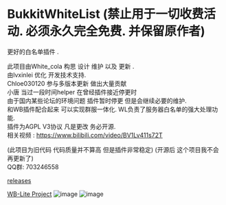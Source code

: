 # BukkitWhiteList (禁止用于一切收费活动. 必须永久完全免费. 并保留原作者)
更好的白名单插件 .

此项目由White_cola 构思 设计 维护 以及 更新 .<br>
由lvxinlei 优化 开发技术支持.<br>
Chloe030120 参与多版本更新 做出大量贡献<br>
小唐 当过一段时间helper 在曾经插件接近停更时<br>
由于国内某些论坛的环境问题 插件暂时停更 但是会继续必要的维护.<br>
和WB插件配合起来 可以实现群服一体化. WL负责了服务器白名单的强大处理功能.<br>
插件为AGPL V3协议 凡是更改 务必开源.<br>
相关视频 : https://www.bilibili.com/video/BV1Lv411s72T<br>

 (此项目为旧代码 代码质量并不算高 但是插件非常稳定) (开源后 这个项目我不会再更新了)<br>
 QQ群: 703246558

[releases](https://github.com/itscola/BukkitWhiteList/releases/tag/3.7.10)

[WB-Lite Project](https://github.com/lvyitian1/WB-Lite)
![image](https://user-images.githubusercontent.com/47351250/113707069-f70d1500-9711-11eb-8768-fa39835c6307.png)
![image](https://user-images.githubusercontent.com/47351250/113707398-6daa1280-9712-11eb-826e-5520d0d1725c.png)
